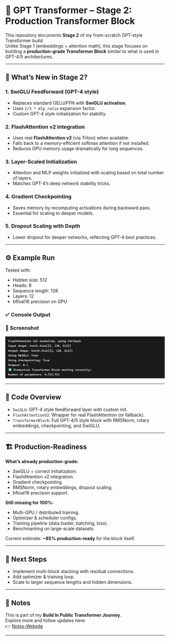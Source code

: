 # 🚀 GPT Transformer – Stage 2: Production Transformer Block

This repository documents **Stage 2** of my from-scratch GPT-style Transformer build.  
Unlike Stage 1 (embeddings + attention math), this stage focuses on building a **production-grade Transformer Block** similar to what is used in GPT-4/5 architectures.

---

## 🔑 What’s New in Stage 2?

### 1. **SwiGLU Feedforward (GPT-4 style)**
- Replaces standard GELU/FFN with **SwiGLU activation**.
- Uses `2/3 * mlp_ratio` expansion factor.
- Custom GPT-4 style initialization for stability.

### 2. **FlashAttention v2 Integration**
- Uses real **FlashAttention v2** (via Triton) when available.
- Falls back to a memory-efficient softmax attention if not installed.
- Reduces GPU memory usage dramatically for long sequences.

### 3. **Layer-Scaled Initialization**
- Attention and MLP weights initialized with scaling based on total number of layers.
- Matches GPT-4’s deep network stability tricks.

### 4. **Gradient Checkpointing**
- Saves memory by recomputing activations during backward pass.
- Essential for scaling to deeper models.

### 5. **Dropout Scaling with Depth**
- Lower dropout for deeper networks, reflecting GPT-4 best practices.

---

## ⚙️ Example Run

Tested with:
- Hidden size: 512  
- Heads: 8  
- Sequence length: 128  
- Layers: 12  
- bfloat16 precision on GPU  

### ✅ Console Output


### 📸 Screenshot
![Transformer Block Output](TransformerBlock.png)

---

## 📂 Code Overview
- `SwiGLU`: GPT-4 style feedforward layer with custom init.
- `FlashAttentionV2`: Wrapper for real FlashAttention (or fallback).
- `TransformerBlock`: Full GPT-4/5 style block with RMSNorm, rotary embeddings, checkpointing, and SwiGLU.

---

## 🏗️ Production-Readiness

**What’s already production-grade:**
- SwiGLU + correct initialization.  
- FlashAttention v2 integration.  
- Gradient checkpointing.  
- RMSNorm, rotary embeddings, dropout scaling.  
- bfloat16 precision support.  

**Still missing for 100%:**
- Multi-GPU / distributed training.  
- Optimizer & scheduler configs.  
- Training pipeline (data loader, batching, loss).  
- Benchmarking on large-scale datasets.  

Current estimate: **~85% production-ready** for the block itself.

---

## 📌 Next Steps
- Implement multi-block stacking with residual connections.  
- Add optimizer & training loop.  
- Scale to larger sequence lengths and hidden dimensions.  

---

## 🔗 Notes
This is part of my **Build In Public Transformer Journey**.  
Explore more and follow updates here:  
👉 [Notes-Website](https://thisishivam.github.io/IdeaOrbit/)

---

